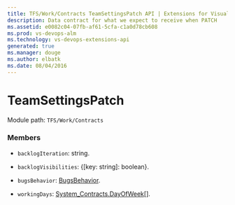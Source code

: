 ```yaml
---
title: TFS/Work/Contracts TeamSettingsPatch API | Extensions for Visual Studio Team Services
description: Data contract for what we expect to receive when PATCH
ms.assetid: e0082c04-07fb-af61-5cfa-c1a0d78cb608
ms.prod: vs-devops-alm
ms.technology: vs-devops-extensions-api
generated: true
ms.manager: douge
ms.author: elbatk
ms.date: 08/04/2016
---
```


# TeamSettingsPatch

Module path: `TFS/Work/Contracts`


### Members

* `backlogIteration`: string. 

* `backlogVisibilities`: {[key: string]: boolean}. 

* `bugsBehavior`: [BugsBehavior](../../../TFS/Work/Contracts/BugsBehavior.md). 

* `workingDays`: [System_Contracts.DayOfWeek](../../../VSS/Common/Contracts/System/DayOfWeek.md)[]. 

